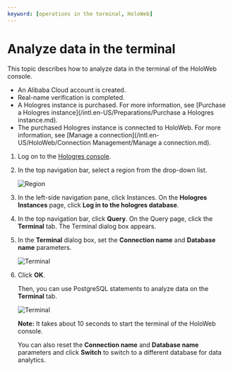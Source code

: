 ```yaml
---
keyword: [operations in the terminal, HoloWeb]
---
```


# Analyze data in the terminal

This topic describes how to analyze data in the terminal of the HoloWeb console.

-   An Alibaba Cloud account is created.
-   Real-name verification is completed.
-   A Hologres instance is purchased. For more information, see [Purchase a Hologres instance](/intl.en-US/Preparations/Purchase a Hologres instance.md).
-   The purchased Hologres instance is connected to HoloWeb. For more information, see [Manage a connection](/intl.en-US/HoloWeb/Connection Management/Manage a connection.md).

1.  Log on to the [Hologres console](https://hologram.console.aliyun.com/#/instance).

2.  In the top navigation bar, select a region from the drop-down list.

    ![Region](https://static-aliyun-doc.oss-cn-hangzhou.aliyuncs.com/assets/img/en-US/8969182061/p141749.png)

3.  In the left-side navigation pane, click Instances. On the **Hologres Instances** page, click **Log in to the hologres database**.

4.  In the top navigation bar, click **Query**. On the Query page, click the **Terminal** tab. The Terminal dialog box appears.

5.  In the **Terminal** dialog box, set the **Connection name** and **Database name** parameters.

    ![Terminal](https://static-aliyun-doc.oss-cn-hangzhou.aliyuncs.com/assets/img/en-US/1630382061/p141248.png)

6.  Click **OK**.

    Then, you can use PostgreSQL statements to analyze data on the **Terminal** tab.

    ![Terminal](https://static-aliyun-doc.oss-cn-hangzhou.aliyuncs.com/assets/img/en-US/6987762061/p141295.png)

    **Note:** It takes about 10 seconds to start the terminal of the HoloWeb console.

    You can also reset the **Connection name** and **Database name** parameters and click **Switch** to switch to a different database for data analytics.


